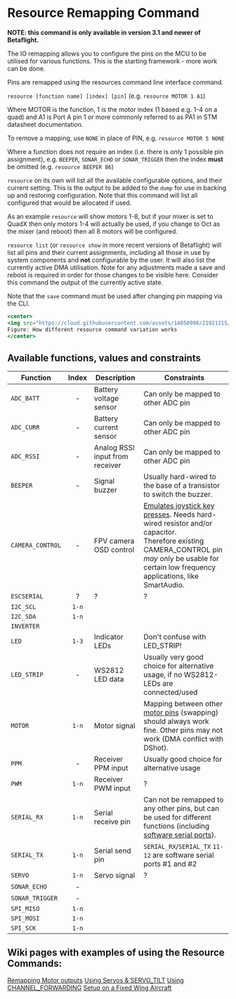 # Resource Remapping Command

**NOTE: this command is only available in version 3.1 and newer of Betaflight.**

The IO remapping allows you to configure the pins on the MCU to be utilised for various functions. This is the starting framework - more work can be done.

Pins are remapped using the resources command line interface command.

`resource [function name] [index] [pin]` (e.g. `resource MOTOR 1 A1`)

Where MOTOR is the function, 1 is the motor index (1 based e.g. 1-4 on a quad) and A1 is Port A pin 1 or more commonly referred to as PA1 in STM datasheet documentation.

To remove a mapping, use `NONE` in place of PIN, e.g. `resource MOTOR 5 NONE`

Where a function does not require an index (i.e. there is only 1 possible pin assignment), e.g. `BEEPER`, `SONAR_ECHO` or `SONAR_TRIGGER` then the index **must** be omitted (e.g. `resource BEEPER B6`)

`resource` on its own will list all the available configurable options, and their current setting. This is the output to be added to the `dump` for use in backing up and restoring configuration. Note that this command will list all configured that would be allocated if used.

As an example `resource` will show motors 1-8, but if your mixer is set to QuadX then only motors 1-4 will actually be used, if you change to Oct as the mixer (and reboot) then all 8 motors will be configured.

`resource list` (or `resource show` in more recent versions of Betaflight) will list all pins and their current assignments, including all those in use by system components and **not** configurable by the user. It will also list the currently active DMA utilisation. Note for any adjustments made a save and reboot is required in order for those changes to be visible here. Consider this command the output of the currently active state.

Note that the `save` command must be used after changing pin mapping via the CLI.

```jsx
<center>
<img src="https://cloud.githubusercontent.com/assets/14850998/21921215/c5d3521c-d9a9-11e6-8ed8-c53afdbda50f.jpg" width="70%"><br>
Figure: How different resource command variation works
</center>
```

## Available functions, values and constraints

| Function         | Index | Description                     | Constraints                                                                                                                                                                                                                                     |
| ---------------- | :---: | ------------------------------- | ----------------------------------------------------------------------------------------------------------------------------------------------------------------------------------------------------------------------------------------------- |
| `ADC_BATT`       |   -   | Battery voltage sensor          | Can only be mapped to other ADC pin                                                                                                                                                                                                             |
| `ADC_CURR`       |   -   | Battery current sensor          | Can only be mapped to other ADC pin                                                                                                                                                                                                             |
| `ADC_RSSI`       |   -   | Analog RSSI input from receiver | Can only be mapped to other ADC pin                                                                                                                                                                                                             |
| `BEEPER`         |   -   | Signal buzzer                   | Usually hard-wired to the base of a transistor to switch the buzzer.                                                                                                                                                                            |
| `CAMERA_CONTROL` |   -   | FPV camera OSD control          | [Emulates joystick key presses](<FPV-Camera-Control-(Joystick-Emulation)>). Needs hard-wired resistor and/or capacitor.<br/>Therefore existing CAMERA_CONTROL pin _may_ only be usable for certain low frequency applications, like SmartAudio. |
| `ESCSERIAL`      |   ?   | ?                               | ?                                                                                                                                                                                                                                               |
| `I2C_SCL`        | `1-n` |                                 |                                                                                                                                                                                                                                                 |
| `I2C_SDA`        | `1-n` |                                 |                                                                                                                                                                                                                                                 |
| `INVERTER`       |       |                                 |                                                                                                                                                                                                                                                 |
| `LED`            | `1-3` | Indicator LEDs                  | Don't confuse with LED_STRIP!                                                                                                                                                                                                                   |
| `LED_STRIP`      |   -   | WS2812 LED data                 | Usually very good choice for alternative usage, if no WS2812-LEDs are connected/used                                                                                                                                                            |
| `MOTOR`          | `1-n` | Motor signal                    | Mapping between other [motor pins](<Remapping-Motors-with-Resource-Command-(3.1)>) (swapping) should always work fine. Other pins may not work (DMA conflict with DShot).                                                                       |
| `PPM`            |   -   | Receiver PPM input              | Usually good choice for alternative usage                                                                                                                                                                                                       |
| `PWM`            | `1-n` | Receiver PWM input              | ?                                                                                                                                                                                                                                               |
| `SERIAL_RX`      | `1-n` | Serial receive pin              | Can not be remapped to any other pins, but can be used for different functions (including [software serial ports](Single-Wire-Software-Serial)).                                                                                                |
| `SERIAL_TX`      | `1-n` | Serial send pin                 | `SERIAL_RX`/`SERIAL_TX` `11-12` are software serial ports #1 and #2                                                                                                                                                                             |
| `SERVO`          | `1-n` | Servo signal                    | ?                                                                                                                                                                                                                                               |
| `SONAR_ECHO`     |   -   |                                 |                                                                                                                                                                                                                                                 |
| `SONAR_TRIGGER`  |   -   |                                 |                                                                                                                                                                                                                                                 |
| `SPI_MISO`       | `1-n` |                                 |                                                                                                                                                                                                                                                 |
| `SPI_MOSI`       | `1-n` |                                 |                                                                                                                                                                                                                                                 |
| `SPI_SCK`        | `1-n` |                                 |                                                                                                                                                                                                                                                 |

## Wiki pages with examples of using the Resource Commands:

[Remapping Motor outputs](<Remapping-Motors-with-Resource-Command-(3.1)>)
[Using Servos & SERVO_TILT](Servos-&-SERVO_TILT-for-3.1)
[Using CHANNEL_FORWARDING](CHANNEL_FORWARDING-for-3.1)
[Setup on a Fixed Wing Aircraft](Setup-for-a-Fixed-Wing-Aircraft)
